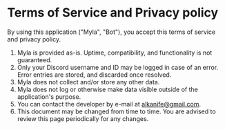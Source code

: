 # Terms of Service and Privacy policy

By using this application ("Myla", "Bot"), you accept this terms of service and privacy policy.

1. Myla is provided as-is. Uptime, compatibility, and functionality is not guaranteed.
2. Only your Discord username and ID may be logged in case of an error. Error entries are stored, and discarded once resolved.
3. Myla does not collect and/or store any other data.
4. Myla does not log or otherwise make data visible outside of the application's purpose.
5. You can contact the developer by e-mail at alkanife@gmail.com.
6. This document may be changed from time to time. You are advised to review this page periodically for any changes.
